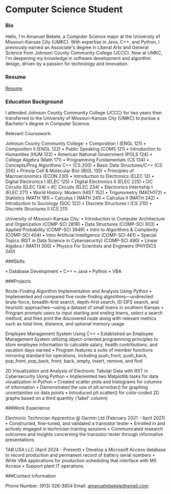 # Computer Science Student

### Bio

Hello, I'm Amanuel Bekele, a Computer Science major at the University of Missouri-Kansas City (UMKC). With expertise in Java, C++, and Python, I previously earned an Associate's degree in Liberal Arts and General Science from Johnson County Community College (JCCC). Now at UMKC, I'm deepening my knowledge in software development and algorithm design, driven by a passion for technology and innovation.

### Resume
[Resume](file:///C:/Users/amanu/Downloads/Industry%20Resume%20(1).pdf)

### Education Background

I attended Johnson County Community College (JCCC) for two years then transferred to the University of Missouri-Kansas City (UMKC) to pursue a Bachelor's degree in Computer Science. 

Relevant Coursework:

Johnson County Community College: 
• Composition I (ENGL 121)
• Composition II (ENGL 122)
• Public Speaking (COMS 121)
• Introduction to Humanities (HUM 122)
• American National Government (POLS 124)
• College Algebra (Math 171)
• Programming Fundamentals (CS 134)
• Concepts/Prog Algorithms C++ (CS 200)
• Basic Data Structures/C++ (CS 250)
• Princip Cell & Molecular Biol (BIOL 135)
• Principles of Macroeconomics (ECON 230)
• Introduction to Electronics (ELEC 12)
• Digital Electronics I (ELEC 125)
• Digital Electronics II (ELEC 225)
• DC Circuits (ELEC 134)
• AC Circuits (ELEC 234)
• Electronics Internship I (ELEC 271)
• World History: Modern (HIST 152)
• Trigonometry (MATH172)
• Statistics (MATH 181)
• Calculus I (MATH 241)
• Calculus II (MATH 242)
• Introduction to Sociology (SOC 122)
• Discrete Structures I (CS 210)
• Discrete Structures II (CS 211)

University of Missouri-Kansas City: 
• Introduction to Computer Architecture and Organization (COMP-SCI 281R)
• Data Structures (COMP-SCI 303)
• Applied Probability (COMP-SCI 394R)
• Intro to Algorithms & Complexity (COMP-SCI 404)
• Intro Artificial Intelligence (COMP-SCI 461)
• Special Topics (RST in Data Science in Cybersecurity) (COMP-SCI 490)
• Linear Algebra I (MATH 300)
• Physics For Scientists and Engineers (PHYSICS 240)

###Skills

• Database Development
• C++
• Java
• Python
• VBA

###Projects

Route-Finding Algorithm Implementation and Analysis Using Python
• Implemented and compared five route-finding algorithms—undirected brute-force, breadth-first search, depth-first search, ID-DFS search, and heuristic approaches—using a dataset of small towns in southern Kansas
• Program prompts users to input starting and ending towns, select a search method, and then print the discovered route along with relevant metrics such as total time, distance, and optional memory usage

Employee Management System Using C++
• Established an Employee Management System utilizing object-oriented programming principles to store employee information to calculate salary, health contributions, and vacation days earned
• Program features a suite of member functions mirroring standard list operations, including push_front, push_back, pop_front, pop_back, front, back, empty, insert, remove, and find

2D Visualization and Analysis of Electronic Tabular Data with RST in Cybersecurity Using Python
• Implemented two Matplotlib tasks for data visualization in Python
• Created scatter plots and histograms for columns of information
• Demonstrated the use of plt.errorbar() for graphing uncertainties on data points
• Introduced plt.scatter() for color-coded 2D graphs based on a third quantity ('label' column)

###Work Experience

Electronic Technician Apprentice @ Garmin Ltd (February 2021 - April 2021)
• Constructed, fine-tuned, and validated a transistor tester
• Enrolled in and actively engaged in technician training sessions
• Communicated research outcomes and insights concerning the transistor tester through informative presentations

TAB USA LLC (April 2024 - Present)
• Develop a Microsoft Access database to record production and permanent record of battery serial numbers
• Write VBA applications for production scheduling that interface with MS Access
• Support plant IT operations

###Contact Information

Phone Number: (913) 326-3854
Email: amanuelnbekele@gmail.com
